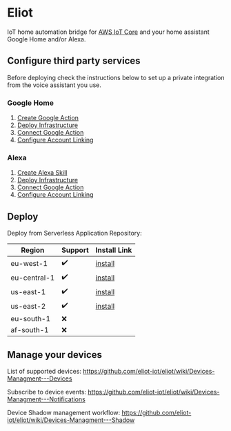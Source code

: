 # Eliot

IoT home automation bridge for [AWS IoT Core](https://aws.amazon.com/iot-core/) and your home assistant Google Home and/or Alexa.

## Configure third party services

Before deploying check the instructions below to set up a private integration from the voice assistant you use.

### Google Home

1. [Create Google Action](https://github.com/eliot-iot/eliot/wiki/Create-Integrations---Google)
2. [Deploy Infrastructure](https://github.com/eliot-iot/eliot/wiki/Infrastructure---Deploy)
3. [Connect Google Action](https://github.com/eliot-iot/eliot/wiki/Connect---Google)
4. [Configure Account Linking](https://github.com/eliot-iot/eliot/wiki/Account-Linking---Google)

### Alexa

1. [Create Alexa Skill](https://github.com/eliot-iot/eliot/wiki/Create-Integrations---Alexa)
2. [Deploy Infrastructure](https://github.com/eliot-iot/eliot/wiki/Infrastructure---Deploy)
3. [Connect Google Action](https://github.com/eliot-iot/eliot/wiki/Connect---Alexa)
4. [Configure Account Linking](https://github.com/eliot-iot/eliot/wiki/Account-Linking---Alexa)

## Deploy

Deploy from Serverless Application Repository:

| Region       | Support            | Install Link                                 |
| ------------ | ------------------ | -------------------------------------------- |
| eu-west-1    | :heavy_check_mark: | [install](https://eu-west-1.console.aws.amazon.com/lambda/home?region=eu-west-1#/create/app?applicationId=arn:aws:serverlessrepo:eu-west-1:597720084096:applications/eliot)    |
| eu-central-1 | :heavy_check_mark: | [install](https://eu-central-1.console.aws.amazon.com/lambda/home?region=eu-central-1#/create/app?applicationId=arn:aws:serverlessrepo:eu-central-1:597720084096:applications/eliot) |
| us-east-1    | :heavy_check_mark: | [install](https://us-east-1.console.aws.amazon.com/lambda/home?region=us-east-1#/create/app?applicationId=arn:aws:serverlessrepo:us-east-1:597720084096:applications/eliot)    |
| us-east-2    | :heavy_check_mark: | [install](https://us-east-2.console.aws.amazon.com/lambda/home?region=us-east-2#/create/app?applicationId=arn:aws:serverlessrepo:us-east-2:597720084096:applications/eliot)    |
| eu-south-1   | :x:                |                                              |
| af-south-1   | :x:                |                                              |

## Manage your devices

List of supported devices: https://github.com/eliot-iot/eliot/wiki/Devices-Managment---Devices

Subscribe to device events: https://github.com/eliot-iot/eliot/wiki/Devices-Managment---Notifications

Device Shadow management workflow: https://github.com/eliot-iot/eliot/wiki/Devices-Managment---Shadow
